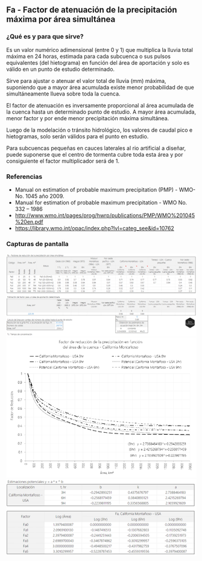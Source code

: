 ## Fa - Factor de atenuación de la precipitación máxima por área simultánea

### ¿Qué es y para que sirve?

Es un valor numérico adimensional (entre 0 y 1) que multiplica la lluvia total máxima en 24 horas, estimada para cada subcuenca o sus pulsos equivalentes (del hietograma) en función del área de aportación y solo es válido en un punto de estudio determinado. 

Sirve para ajustar o atenuar el valor total de lluvia (mm) máxima, suponiendo que a mayor área acumulada existe menor probabilidad de que simultáneamente llueva sobre toda la cuenca.

El factor de atenuación es inversamente proporcional al área acumulada de la cuenca hasta un determinado punto de estudio. A mayor área acumulada, menor factor y por ende menor precipitación máxima simultánea.

Luego de la modelación o tránsito hidrológico, los valores de caudal pico e hietogramas, solo serán válidos para el punto en estudio.

Para subcuencas pequeñas en cauces laterales al rio artificial a diseñar, puede suponerse que el centro de tormenta cubre toda esta área y por consiguiente el factor multiplicador será de 1.

### Referencias

* Manual on estimation of probable maximum precipitation (PMP) - WMO-No. 1045 año 2009.
* Manual for estimation of probable maximum precipitation - WMO No. 332 – 1986
* http://www.wmo.int/pages/prog/hwrp/publications/PMP/WMO%201045%20en.pdf
* https://library.wmo.int/opac/index.php?lvl=categ_see&id=10762

### Capturas de pantalla
![R.HydroTools.FactorAtenuacionFa.Screen1](https://github.com/rcfdtools/R.HydroTools/blob/main/FactorAtenuacionFa/ScreenCapture/R.HydroTools.FactorAtenuacionFa.Screen1.PNG)
![R.HydroTools.FactorAtenuacionFa.Screen2](https://github.com/rcfdtools/R.HydroTools/blob/main/FactorAtenuacionFa/ScreenCapture/R.HydroTools.FactorAtenuacionFa.Screen2.PNG)
![R.HydroTools.FactorAtenuacionFa.Screen3](https://github.com/rcfdtools/R.HydroTools/blob/main/FactorAtenuacionFa/ScreenCapture/R.HydroTools.FactorAtenuacionFa.Screen3.PNG)
